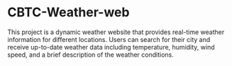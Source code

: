 # CBTC-Weather-web
This project is a dynamic weather website that provides real-time weather information for different locations. Users can search for their city and receive up-to-date weather data including temperature, humidity, wind speed, and a brief description of the weather conditions.
